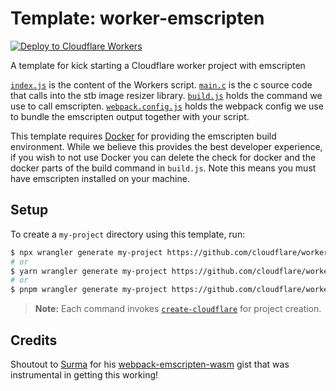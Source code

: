 # Template: worker-emscripten

[![Deploy to Cloudflare Workers](https://deploy.workers.cloudflare.com/button)](https://deploy.workers.cloudflare.com/?url=https://github.com/cloudflare/templates/tree/main/worker-emscripten)

A template for kick starting a Cloudflare worker project with emscripten

[`index.js`](index.js) is the content of the Workers script.
[`main.c`](src/main.c) is the c source code that calls into the stb image resizer library.
[`build.js`](build.js) holds the command we use to call emscripten.
[`webpack.config.js`](webpack.config.js) holds the webpack config we use to bundle the emscripten output together with your script.

This template requires [Docker](https://docs.docker.com/install/) for providing the emscripten build environment. While we believe this provides the best developer experience, if you wish to not use Docker you can delete the check for docker and the docker parts of the build command in `build.js`. Note this means you must have emscripten installed on your machine.

## Setup

To create a `my-project` directory using this template, run:

```sh
$ npx wrangler generate my-project https://github.com/cloudflare/workers-sdk/templates/experimental/worker-emscripten
# or
$ yarn wrangler generate my-project https://github.com/cloudflare/workers-sdk/templates/experimental/worker-emscripten
# or
$ pnpm wrangler generate my-project https://github.com/cloudflare/workers-sdk/templates/experimental/worker-emscripten
```

> **Note:** Each command invokes [`create-cloudflare`](https://www.npmjs.com/package/create-cloudflare) for project creation.

## Credits

Shoutout to [Surma](https://twitter.com/dassurma) for his [webpack-emscripten-wasm](https://gist.github.com/surma/b2705b6cca29357ebea1c9e6e15684cc) gist that was instrumental in getting this working!
